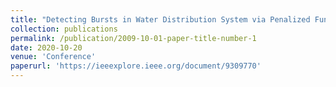 ```yaml
---
title: "Detecting Bursts in Water Distribution System via Penalized Functional Decomposition"
collection: publications
permalink: /publication/2009-10-01-paper-title-number-1
date: 2020-10-20
venue: 'Conference'
paperurl: 'https://ieeexplore.ieee.org/document/9309770'
---
```

